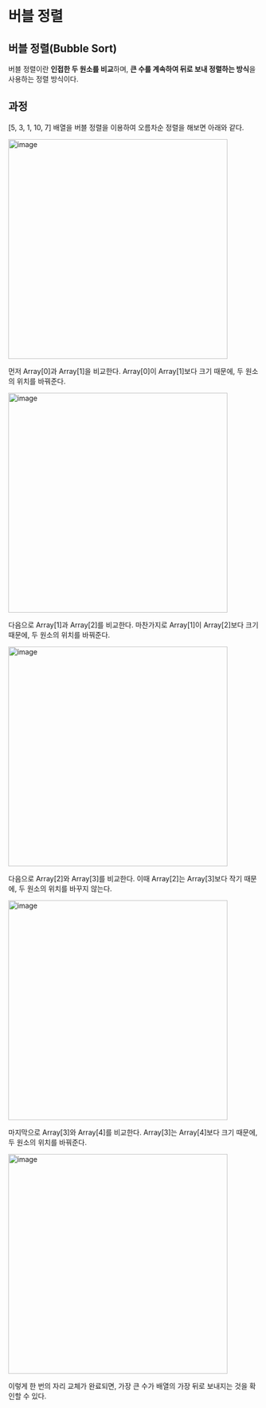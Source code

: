 # 버블 정렬
## 버블 정렬(Bubble Sort)
버블 정렬이란 **인접한 두 원소를 비교**하며, **큰 수를 계속하여 뒤로 보내 정렬하는 방식**을 사용하는 정렬 방식이다.

## 과정
[5, 3, 1, 10, 7] 배열을 버블 정렬을 이용하여 오름차순 정렬을 해보면 아래와 같다.

<img width="440" alt="image" src="https://github.com/user-attachments/assets/baf64084-cb4a-459a-b1c5-4d5b071a77bf" />

먼저 Array[0]과 Array[1]을 비교한다. Array[0]이 Array[1]보다 크기 때문에, 두 원소의 위치를 바꿔준다.

<img width="440" alt="image" src="https://github.com/user-attachments/assets/017d6994-f539-4887-acbc-c325da12e1bb" />

다음으로 Array[1]과 Array[2]를 비교한다. 마찬가지로 Array[1]이 Array[2]보다 크기 때문에, 두 원소의 위치를 바꿔준다.

<img width="440" alt="image" src="https://github.com/user-attachments/assets/b23653ec-7e22-4a63-8908-c3f876be7224" />

다음으로 Array[2]와 Array[3]를 비교한다. 이때 Array[2]는 Array[3]보다 작기 때문에, 두 원소의 위치를 바꾸지 않는다.

<img width="440" alt="image" src="https://github.com/user-attachments/assets/57786d89-dee1-4bcc-88cc-0e6dfa852c41" />

마지막으로 Array[3]와 Array[4]를 비교한다. Array[3]는 Array[4]보다 크기 때문에, 두 원소의 위치를 바꿔준다.

<img width="440" alt="image" src="https://github.com/user-attachments/assets/05d56071-fe5b-45bf-a93d-68094cc3546d" />

이렇게 한 번의 자리 교체가 완료되면, 가장 큰 수가 배열의 가장 뒤로 보내지는 것을 확인할 수 있다.
